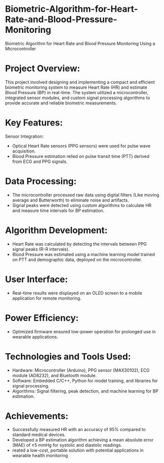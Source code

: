 # Biometric-Algorithm-for-Heart-Rate-and-Blood-Pressure-Monitoring
Biometric Algorithm for Heart Rate and Blood Pressure Monitoring Using a Microcontroller

# Project Overview:
This project involved designing and implementing a compact and efficient biometric monitoring system to measure Heart Rate (HR) and estimate Blood Pressure (BP) in real-time. The system utilized a microcontroller, integrated sensor modules, and custom signal processing algorithms to provide accurate and reliable biometric measurements.

# Key Features:
Sensor Integration:

- Optical Heart Rate sensors (PPG sensors) were used for pulse wave acquisition.
- Blood Pressure estimation relied on pulse transit time (PTT) derived from ECG and PPG signals.

# Data Processing:

- The microcontroller processed raw data using digital filters (Like moving average and Butterworth) to eliminate noise and artifacts.
- Signal peaks were detected using custom algorithms to calculate HR and measure time intervals for BP estimation.

# Algorithm Development:

- Heart Rate was calculated by detecting the intervals between PPG signal peaks (R-R intervals).
- Blood Pressure was estimated using a machine learning model trained on PTT and demographic data, deployed on the microcontroller.

# User Interface:
- Real-time results were displayed on an OLED screen to a mobile application for remote monitoring.

# Power Efficiency:
- Optimized firmware ensured low-power operation for prolonged use in wearable applications.

# Technologies and Tools Used:
- Hardware: Microcontroller (Arduino), PPG sensor (MAX30102), ECG module (AD8232), and Bluetooth module.
- Software: Embedded C/C++, Python for model training, and libraries for signal processing.
- Algorithms: Signal filtering, peak detection, and machine learning for BP estimation.

# Achievements:
- Successfully measured HR with an accuracy of 95% compared to standard medical devices.
-  Developed a BP estimation algorithm achieving a mean absolute error (MAE) of ±5 mmHg for systolic and diastolic readings.
- reated a low-cost, portable solution with potential applications in wearable health monitoring

